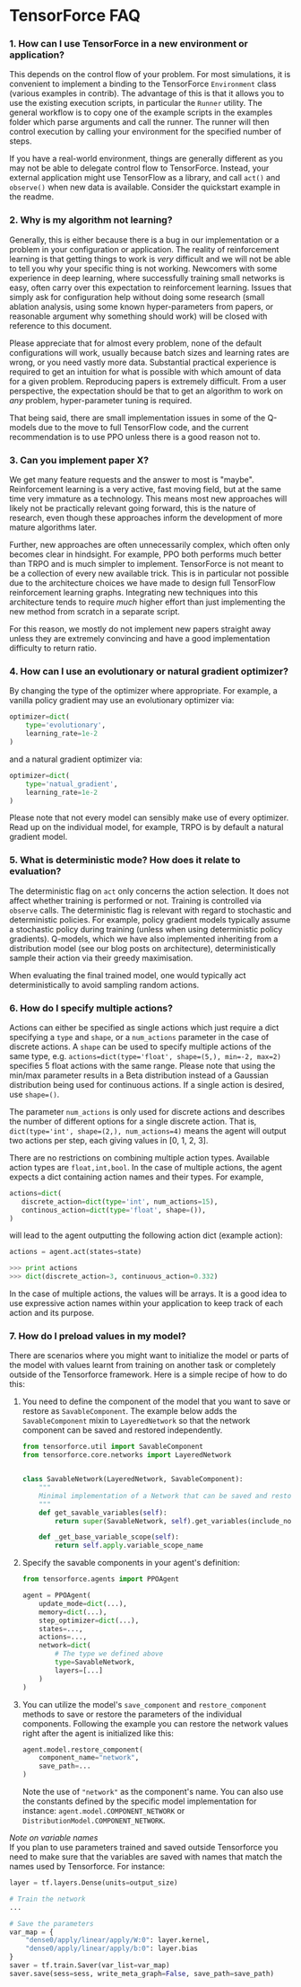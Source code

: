 TensorForce FAQ
===============

### 1. How can I use TensorForce in a new environment or application?

This depends on the control flow of your problem. For most simulations, it is convenient to
implement a binding to the TensorForce `Environment` class (various examples in contrib). The
advantage of this is that it allows you to use the existing execution scripts, in particular the
`Runner` utility. The general workflow is to copy one of the example scripts in the examples folder
which parse arguments and call the runner. The runner will then control execution by calling your
environment for the specified number of steps.

If you have a real-world environment, things are generally different as you may not be able to
delegate control flow to TensorForce. Instead, your external application might use TensorFlow as a
library, and call `act()` and `observe()` when new data is available. Consider the quickstart
example in the readme.


### 2. Why is my algorithm not learning?

Generally, this is either because there is a bug in our implementation or a problem in your
configuration or application. The reality of reinforcement learning is that getting things to work
is *very* difficult and we will not be able to tell you why your specific thing is not working.
Newcomers with some experience in deep learning, where successfully training small networks is
easy, often carry over this expectation to reinforcement learning. Issues that simply
ask for configuration help without doing some research (small ablation analysis, using some
known hyper-parameters from papers, or reasonable argument why something should work) will be
closed with reference to this document.

Please appreciate that for almost every problem, none of the default configurations will work,
usually because batch sizes and learning rates are wrong, or you need vastly more data. Substantial
practical experience is required to get an intuition for what is possible with which amount of data
for a given problem. Reproducing papers is extremely difficult. From a user perspective, the
expectation should be that to get an algorithm to work on *any* problem, hyper-parameter tuning
is required.

That being said, there are small implementation issues in some of the Q-models due to the move to
full TensorFlow code, and the current recommendation is to use PPO unless there is a good reason
not to.


### 3. Can you implement paper X?

We get many feature requests and the answer to most is "maybe". Reinforcement learning is a very
active, fast moving field, but at the same time very immature as a technology. This means most new
approaches will likely not be practically relevant going forward, this is the nature of research,
even though these approaches inform the development of more mature algorithms later.

Further, new approaches are often unnecessarily complex, which often only becomes clear in
hindsight. For example, PPO both performs much better than TRPO and is much simpler to implement.
TensorForce is not meant to be a collection of every new available trick. This is in particular not
possible due to the architecture choices we have made to design full TensorFlow reinforcement
learning graphs. Integrating new techniques into this architecture tends to require *much* higher
effort than just implementing the new method from scratch in a separate script.

For this reason, we mostly do not implement new papers straight away unless they are extremely
convincing and have a good implementation difficulty to return ratio.


### 4. How can I use an evolutionary or natural gradient optimizer?

By changing the type of the optimizer where appropriate. For example, a vanilla policy gradient may
use an evolutionary optimizer via:

```python
optimizer=dict(
    type='evolutionary',
    learning_rate=1e-2
)
```

and a natural gradient optimizer via:

```python
optimizer=dict(
    type='natual_gradient',
    learning_rate=1e-2
)
```

Please note that not every model can sensibly make use of every optimizer. Read up on the
individual model, for example, TRPO is by default a natural gradient model.


### 5. What is deterministic mode? How does it relate to evaluation?

The deterministic flag on ```act``` only concerns the action selection. It does
not affect whether training is performed or not. Training is controlled via
```observe``` calls. The deterministic flag is relevant with regard to stochastic
and deterministic policies. For example, policy gradient models typically
assume a stochastic policy during training (unless when using deterministic policy
gradients). Q-models, which we have also implemented inheriting from a distribution
model (see our blog posts on architecture), deterministically sample their action
via their greedy maximisation.

When evaluating the final trained model, one would typically act deterministically to
avoid sampling random actions.

### 6. How do I specify multiple actions?

Actions can either be specified as single actions which just require a dict specifying
a ```type``` and ```shape```, or a ```num_actions``` parameter in the case of discrete actions. 
A ```shape``` can be used to specify multiple actions of the same type, e.g.
```actions=dict(type='float', shape=(5,), min=-2, max=2)``` specifies 5 float actions
with the same range. Please note that using the min/max parameter results in
a Beta distribution instead of a Gaussian distribution being used for continuous 
actions. If a single action is desired, use ```shape=()```.

The parameter ```num_actions``` is only used for discrete
actions and describes the number of different options for a single discrete action. That is,
```dict(type='int', shape=(2,), num_actions=4)``` means the agent will output two actions
per step, each giving values in [0, 1, 2, 3].

There are no restrictions on combining multiple action types. Available action types
are ```float,int,bool```. In the case of multiple actions, the agent expects a dict containing
action names and their types. For example,

```python
actions=dict(
   discrete_action=dict(type='int', num_actions=15),
   continous_action=dict(type='float', shape=()),
)
```  

will lead to the agent outputting the following action dict (example action):

```python
actions = agent.act(states=state)

>>> print actions
>>> dict(discrete_action=3, continuous_action=0.332)
``` 

In the case of multiple actions, the values will be arrays. It is a good idea
to use expressive action names within your application to keep track of 
each action and its purpose.

### 7. How do I preload values in my model?

There are scenarios where you might want to initialize the model or parts of the model with values
learnt from training on another task or completely outside of the Tensorforce framework. Here is a
simple recipe of how to do this:

1) You need to define the component of the model that you want to save or restore as
`SavableComponent`. The example below adds the `SavableComponent` mixin to `LayeredNetwork` so that
the network component can be saved and restored independently.

   ```python
   from tensorforce.util import SavableComponent
   from tensorforce.core.networks import LayeredNetwork
   
   
   class SavableNetwork(LayeredNetwork, SavableComponent):
       """
       Minimal implementation of a Network that can be saved and restored independently of the Model.
       """
       def get_savable_variables(self):
           return super(SavableNetwork, self).get_variables(include_nontrainable=False)
   
       def _get_base_variable_scope(self):
           return self.apply.variable_scope_name
   ```

2) Specify the savable components in your agent's definition:

   ```python
   from tensorforce.agents import PPOAgent
   
   agent = PPOAgent(
       update_mode=dict(...),
       memory=dict(...),
       step_optimizer=dict(...),
       states=...,
       actions=...,
       network=dict(
           # The type we defined above
           type=SavableNetwork,
           layers=[...]
       )
   )
   ```

3) You can utilize the model's `save_component` and `restore_component` methods to save or restore
the parameters of the individual components. Following the example you can restore the network
values right after the agent is initialized like this:

   ```python
   agent.model.restore_component(
       component_name="network",
       save_path=...
   )
   ```
   
   Note the use of `"network"` as the component's name. You can also use the constants defined by
   the specific model implementation for instance: `agent.model.COMPONENT_NETWORK` or
   `DistributionModel.COMPONENT_NETWORK`.

*Note on variable names*  
If you plan to use parameters trained and saved outside Tensorforce you need to make sure that the
variables are saved with names that match the names used by Tensorforce. For instance:

```python
layer = tf.layers.Dense(units=output_size)

# Train the network
...

# Save the parameters
var_map = {
    "dense0/apply/linear/apply/W:0": layer.kernel,
    "dense0/apply/linear/apply/b:0": layer.bias
}
saver = tf.train.Saver(var_list=var_map)
saver.save(sess=sess, write_meta_graph=False, save_path=save_path)
```
